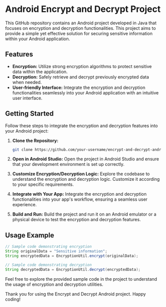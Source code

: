 # Android Encrypt and Decrypt Project

This GitHub repository contains an Android project developed in Java that focuses on encryption and decryption functionalities. This project aims to provide a simple yet effective solution for securing sensitive information within your Android application.

## Features

- **Encryption:** Utilize strong encryption algorithms to protect sensitive data within the application.
- **Decryption:** Safely retrieve and decrypt previously encrypted data when needed.
- **User-friendly Interface:** Integrate the encryption and decryption functionalities seamlessly into your Android application with an intuitive user interface.

## Getting Started

Follow these steps to integrate the encryption and decryption features into your Android project:

1. **Clone the Repository:**
   ```bash
   git clone https://github.com/your-username/encrypt-and-decrypt-android.git
   ```

2. **Open in Android Studio:**
   Open the project in Android Studio and ensure that your development environment is set up correctly.

3. **Customize Encryption/Decryption Logic:**
   Explore the codebase to understand the encryption and decryption logic. Customize it according to your specific requirements.

4. **Integrate with Your App:**
   Integrate the encryption and decryption functionalities into your app's workflow, ensuring a seamless user experience.

5. **Build and Run:**
   Build the project and run it on an Android emulator or a physical device to test the encryption and decryption features.

## Usage Example

```java
// Sample code demonstrating encryption
String originalData = "Sensitive information";
String encryptedData = EncryptionUtil.encrypt(originalData);

// Sample code demonstrating decryption
String decryptedData = EncryptionUtil.decrypt(encryptedData);
```

Feel free to explore the provided sample code in the project to understand the usage of encryption and decryption utilities.




Thank you for using the Encrypt and Decrypt Android project. Happy coding!
